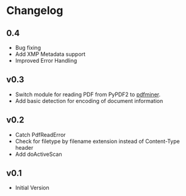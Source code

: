 # Changelog

<a name="0.4"></a>
## 0.4
- Bug fixing
- Add XMP Metadata support
- Improved Error Handling

<a name="0.3"></a>
## v0.3

- Switch module for reading PDF from PyPDF2 to [pdfminer](http://www.unixuser.org/~euske/python/pdfminer/). 
- Add basic detection for encoding of document information 


<a name="0.2"></a>
## v0.2

- Catch PdfReadError
- Check for filetype by filename extension instead of Content-Type header
- Add doActiveScan

<a name="0.1"></a>
## v0.1

- Initial Version
